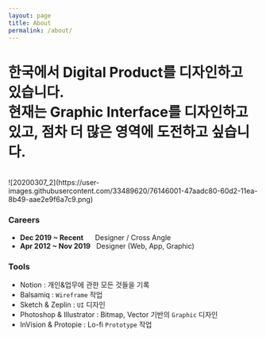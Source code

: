 ```yaml
---
layout: page
title: About
permalink: /about/
---
```


<h1>한국에서 Digital Product를 디자인하고 있습니다.<br />
현재는 Graphic Interface를 디자인하고 있고, 점차 더 많은 영역에 도전하고 싶습니다.</h1>
<br />
![20200307_2](https://user-images.githubusercontent.com/33489620/76146001-47aadc80-60d2-11ea-8b49-aae2e9f6a7c9.png)

### Careers
<ul class="about">
  <li><b>Dec 2019 ~ Recent</b> &nbsp;&nbsp;&nbsp;&nbsp; Designer / Cross Angle</li>
  <li><b>Apr 2012 ~ Nov 2019</b> &nbsp; Designer (Web, App, Graphic)</li>
</ul>

### Tools
- Notion : 개인&업무에 관한 모든 것들을 기록
- Balsamiq : <code>Wireframe</code> 작업
- Sketch & Zeplin : <code>UI</code> 디자인
- Photoshop & Illustrator : Bitmap, Vector 기반의 <code>Graphic</code> 디자인
- InVision & Protopie : Lo-fi <code>Prototype</code> 작업
